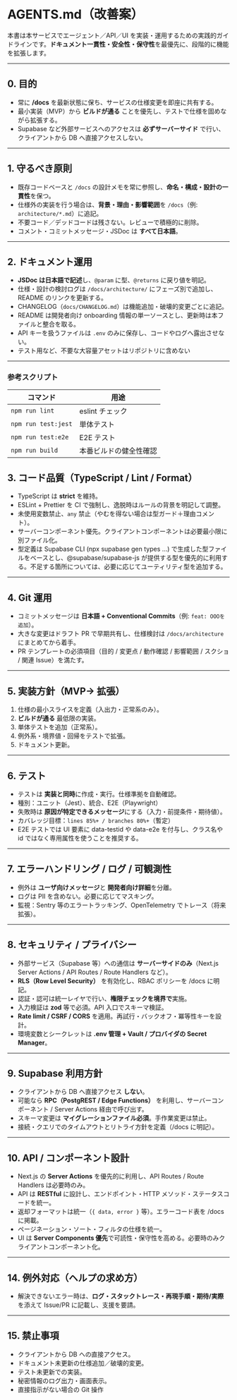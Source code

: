 # AGENTS.md（改善案）

本書は本サービスでエージェント／API／UI を実装・運用するための実践的ガイドラインです。**ドキュメント一貫性・安全性・保守性**を最優先に、段階的に機能を拡張します。

---

## 0. 目的

- 常に **/docs** を最新状態に保ち、サービスの仕様変更を即座に共有する。
- 最小実装（MVP）から **ビルドが通る** ことを優先し、テストで仕様を固めながら拡張する。
- Supabase など外部サービスへのアクセスは **必ずサーバーサイド** で行い、クライアントから DB へ直接アクセスしない。

---

## 1. 守るべき原則

- 既存コードベースと `/docs` の設計メモを常に参照し、**命名・構成・設計の一貫性**を保つ。
- 仕様外の実装を行う場合は、**背景・理由・影響範囲**を `/docs`（例: `architecture/*.md`）に追記。
- 不要コード／デッドコードは残さない。レビューで積極的に削除。
- コメント・コミットメッセージ・JSDoc は **すべて日本語**。

---

## 2. ドキュメント運用

- **JSDoc は日本語で記述**し、`@param` に型、`@returns` に戻り値を明記。
- 仕様・設計の検討ログは `/docs/architecture/` にフェーズ別で追加し、README のリンクを更新する。
- CHANGELOG（`docs/CHANGELOG.md`）は機能追加・破壊的変更ごとに追記。
- README は開発者向け onboarding 情報の単一ソースとし、更新時は本ファイルと整合を取る。
- API キーを扱うファイルは `.env` のみに保存し、コードやログへ露出させない。
- テスト用など、不要な大容量アセットはリポジトリに含めない

---

### 参考スクリプト

| コマンド            | 用途                   |
| ------------------- | ---------------------- |
| `npm run lint`      | eslint チェック        |
| `npm run test:jest` | 単体テスト             |
| `npm run test:e2e`  | E2E テスト             |
| `npm run build`     | 本番ビルドの健全性確認 |

## 3. コード品質（TypeScript / Lint / Format）

- TypeScript は **strict** を維持。
- ESLint + Prettier を CI で強制し、逸脱時はルールの背景を明記して調整。
- 未使用変数禁止、`any` 禁止（やむを得ない場合は型ガード＋理由コメント）。
- サーバーコンポーネント優先。クライアントコンポーネントは必要最小限に別ファイル化。
- 型定義は Supabase CLI (npx supabase gen types ...) で生成した型ファイルをベースとし、@supabase/supabase-js が提供する型を優先的に利用する。不足する箇所については、必要に応じてユーティリティ型を追加する。

---

## 4. Git 運用

- コミットメッセージは **日本語 + Conventional Commits**（例: `feat: OOOを追加`）。
- 大きな変更はドラフト PR で早期共有し、仕様検討は `/docs/architecture` にまとめてから着手。
- PR テンプレートの必須項目（目的 / 変更点 / 動作確認 / 影響範囲 / スクショ / 関連 Issue）を満たす。

---

## 5. 実装方針（MVP→ 拡張）

1. 仕様の最小スライスを定義（入出力・正常系のみ）。
2. **ビルドが通る** 最低限の実装。
3. 単体テストを追加（正常系）。
4. 例外系・境界値・回帰をテストで拡張。
5. ドキュメント更新。

---

## 6. テスト

- テストは **実装と同時**に作成・実行。仕様準拠を自動確認。
- 種別：ユニット（Jest）、統合、E2E（Playwright）
- 失敗時は **原因が特定できるメッセージ**にする（入力・前提条件・期待値）。
- カバレッジ目標：`lines 85%+ / branches 80%+`（暫定）
- E2E テストでは UI 要素に data-testid や data-e2e を付与し、クラス名や id ではなく専用属性を使うことを推奨する。

---

## 7. エラーハンドリング / ログ / 可観測性

- 例外は **ユーザ向けメッセージ**と **開発者向け詳細**を分離。
- ログは PII を含めない。必要に応じてマスキング。
- 監視：Sentry 等のエラートラッキング、OpenTelemetry でトレース（将来拡張）。

---

## 8. セキュリティ / プライバシー

- 外部サービス（Supabase 等）への通信は **サーバーサイドのみ**（Next.js Server Actions / API Routes / Route Handlers など）。
- **RLS（Row Level Security）** を有効化し、RBAC ポリシーを /docs に明記。
- 認証・認可は統一レイヤで行い、**権限チェックを境界で**実施。
- 入力検証は **zod** 等で必須。API 入口でスキーマ検証。
- **Rate limit / CSRF / CORS** を適用。再試行・バックオフ・冪等性キーを設計。
- 環境変数とシークレットは **.env 管理 + Vault / プロバイダの Secret Manager**。

---

## 9. Supabase 利用方針

- クライアントから DB へ直接アクセス **しない**。
- 可能なら **RPC（PostgREST / Edge Functions）** を利用し、サーバーコンポーネント / Server Actions 経由で呼び出す。
- スキーマ変更は **マイグレーションファイル必須**。手作業変更は禁止。
- 接続・クエリでのタイムアウトとリトライ方針を定義（/docs に明記）。

---

## 10. API / コンポーネント設計

- Next.js の **Server Actions** を優先的に利用し、API Routes / Route Handlers は必要時のみ。
- API は **RESTful** に設計し、エンドポイント・HTTP メソッド・ステータスコードを統一。
- 返却フォーマットは統一（`{ data, error }` 等）。エラーコード表を /docs に掲載。
- ページネーション・ソート・フィルタの仕様を統一。
- UI は **Server Components 優先**で可読性・保守性を高める。必要時のみクライアントコンポーネント化。

---

## 14. 例外対応（ヘルプの求め方）

- 解決できないエラー時は、**ログ・スタックトレース・再現手順・期待/実際**を添えて Issue/PR に記載し、支援を要請。

---

## 15. 禁止事項

- クライアントから DB への直接アクセス。
- ドキュメント未更新の仕様追加／破壊的変更。
- テスト未更新での実装。
- 秘密情報のログ出力・画面表示。
- 直接指示がない場合の Git 操作

